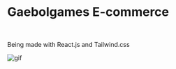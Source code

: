 # Gaebolgames E-commerce
<br>
<p>Being made with React.js and Tailwind.css</p>

![gif](https://github.com/ocarinamachine/gaebolgames/assets/67469148/27cc3cd7-6a04-458d-befe-60a92e36bc33)
